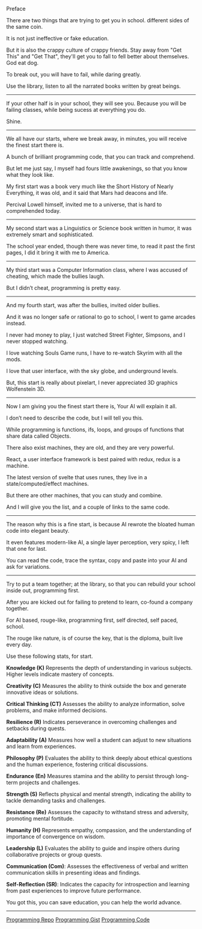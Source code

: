 Preface

There are two things that are trying to get you in school. different sides of the same coin.

It is not just ineffective or fake education.

But it is also the crappy culture of crappy friends. Stay away from "Get This" and "Get That", they'll get you to fall to fell better about themselves. God eat dog.

To break out, you will have to fail, while daring greatly.

Use the library, listen to all the narrated books written by great beings.

---

If your other half is in your school, they will see you. Because you will be failing classes, while being sucess at everything you do.

Shine.

---

We all have our starts, where we break away,
in minutes, you will receive the finest start there is.

A bunch of brilliant programming code,
that you can track and comprehend.

But let me just say, I myself had fours little awakenings,
so that you know what they look like.

My first start was a book very much like the Short History of Nearly Everything,
it was old, and it said that Mars had deacons and life.

Percival Lowell himself, invited me to a universe,
that is hard to comprehended today.

---

My second start was a Linguistics or Science book written in humor,
it was extremely smart and sophisticated.

The school year ended, though there was never time,
to read it past the first pages, I did it bring it with me to America.

---

My third start was a Computer Information class,
where I was accused of cheating, which made the bullies laugh.

But I didn’t cheat,
programming is pretty easy.

---

And my fourth start, was after the bullies,
invited older bullies.

And it was no longer safe or rational to go to school,
I went to game arcades instead.

I never had money to play, I just watched Street Fighter, Simpsons,
and I never stopped watching.

I love watching Souls Game runs,
I have to re-watch Skyrim with all the mods.

I love that user interface, with the sky globe,
and underground levels.

But, this start is really about pixelart,
I never appreciated 3D graphics Wolfenstein 3D.

---

Now I am giving you the finest start there is,
Your AI will explain it all.

I don’t need to describe the code,
but I will tell you this.

While programming is functions, ifs, loops,
and groups of functions that share data called Objects.

There also exist machines, they are old,
and they are very powerful.

React, a user interface framework is best paired with redux,
redux is a machine.

The latest version of svelte that uses runes,
they live in a state/computed/effect machines.

But there are other machines,
that you can study and combine.

And I will give you the list,
and a couple of links to the same code.

---

The reason why this is a fine start,
is because AI rewrote the bloated human code into elegant beauty.

It even features modern-like AI,
a single layer perception, very spicy, I left that one for last.

You can read the code, trace the syntax,
copy and paste into your AI and ask for variations.

---

Try to put a team together; at the library,
so that you can rebuild your school inside out, programming first.

After you are kicked out for failing to pretend to learn,
co-found a company together.

For AI based, rouge-like, programming first,
self directed, self paced, school.

The rouge like nature, is of course the key,
that is the diploma, built live every day.

Use these following stats,
for start.


**Knowledge (K)**
Represents the depth of understanding in various subjects. Higher levels indicate mastery of concepts.

**Creativity (C)**
Measures the ability to think outside the box and generate innovative ideas or solutions.

**Critical Thinking (CT)**
Assesses the ability to analyze information, solve problems, and make informed decisions.

**Resilience (R)**
Indicates perseverance in overcoming challenges and setbacks during quests.

**Adaptability (A)**
Measures how well a student can adjust to new situations and learn from experiences.

**Philosophy (P)**
Evaluates the ability to think deeply about ethical questions and the human experience, fostering critical discussions.

**Endurance (En)**
Measures stamina and the ability to persist through long-term projects and challenges.

**Strength (S)**
Reflects physical and mental strength, indicating the ability to tackle demanding tasks and challenges.

**Resistance (Re)**
Assesses the capacity to withstand stress and adversity, promoting mental fortitude.

**Humanity (H)**
Represents empathy, compassion, and the understanding of importance of convergence on wisdom.

**Leadership (L)**
Evaluates the ability to guide and inspire others during collaborative projects or group quests.

**Communication (Com)**:
Assesses the effectiveness of verbal and written communication skills in presenting ideas and findings.

**Self-Reflection (SR)**:
Indicates the capacity for introspection and learning from past experiences to improve future performance.

You got this,
you can save education, you can help the world advance.

---

[Programming Repo][0]
[Programming Gist][1]
[Programming Code][2]

[0]: https://github.com/catpea/school/blob/main/hello-world.md
[1]: https://gist.github.com/catpea/69f01713696643a4674fc82cffd2a573
[2]: files/hello-world.md
